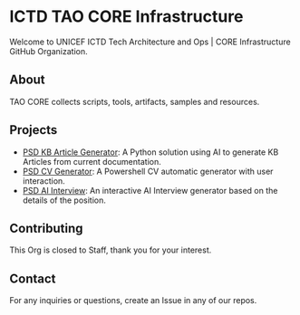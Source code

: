 # ICTD TAO CORE Infrastructure

Welcome to UNICEF ICTD Tech Architecture and Ops | CORE Infrastructure GitHub Organization.

## About

TAO CORE collects scripts, tools, artifacts, samples and resources.

## Projects

- [PSD KB Article Generator](https://github.com/psdcore/kbgenerator): A Python solution using AI to generate KB Articles from current documentation.
- [PSD CV Generator](https://github.com/psdcore/cvgenerator): A Powershell CV automatic generator with user interaction.
- [PSD AI Interview](https://github.com/psdcore/interviewai): An interactive AI Interview generator based on the details of the position.

## Contributing

This Org is closed to Staff, thank you for your interest.

## Contact

For any inquiries or questions, create an Issue in any of our repos.
